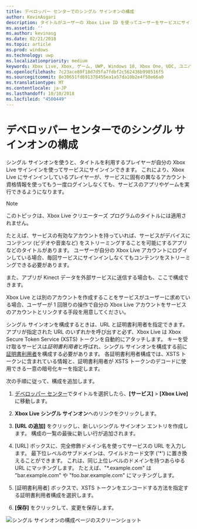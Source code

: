 ```yaml
---
title: デベロッパー センターでのシングル サインオンの構成
author: KevinAsgari
description: タイトルがユーザーの Xbox Live ID を使ってユーザーをサービスにサインインさせることができるように、デベロッパー センターでシングル サインオンを構成する方法について説明します。
ms.assetid: ''
ms.author: kevinasg
ms.date: 02/21/2018
ms.topic: article
ms.prod: windows
ms.technology: uwp
ms.localizationpriority: medium
keywords: Xbox Live, Xbox, ゲーム, UWP, Windows 10, Xbox One, UDC, ユニバーサル デベロッパー センター, シングル サインオン
ms.openlocfilehash: 7c23ace80f18d7d5fa7fdbf2c562436b998516f5
ms.sourcegitcommit: 8e30651fd691378455ea1a57da10b2e4f50e66a0
ms.translationtype: MT
ms.contentlocale: ja-JP
ms.lasthandoff: 10/10/2018
ms.locfileid: "4500449"
---
```

# <a name="configure-single-sign-on-in-dev-center"></a>デベロッパー センターでのシングル サインオンの構成

シングル サインオンを使うと、タイトルを利用するプレイヤーが自分の Xbox Live サインインを使ってサービスにサインインできます。 これにより、Xbox Live にサインインしているプレイヤーが、サービスに固有の異なるアカウント資格情報を使ってもう一度ログインしなくても、サービスのアプリやゲームを実行できるようになります。

> [!NOTE]
> このトピックは、Xbox Live クリエーターズ プログラムのタイトルには適用されません。

たとえば、サービスの有効なアカウントを持っていれば、サービスがデバイスにコンテンツ (ビデオや音楽など) をストリーミングすることを可能にするアプリなどのタイトルがあります。 ユーザーが自分の Xbox Live アカウントにログインしている場合、毎回サービスにサインインしなくてもコンテンツをストリーミングできる必要があります。

また、アプリが Kinect データを外部サービスに送信する場合も、ここで構成できます。

Xbox Live とは別のアカウントを作成することをサービスがユーザーに求めている場合、ユーザーが 1 回限りの操作で自分の Xbox Live アカウントをサービスのアカウントとリンクする手段を用意してください。

シングル サインオンを構成するときは、URL と証明書利用者を指定できます。 アプリが指定された URL のいずれかを呼び出すと必ず、Xbox Live は Xbox Secure Token Service (XSTS) トークンを自動的にアタッチします。 キーを受け取るサービスは*証明書利用者*と呼ばれ、シングル サインオンを構成する前に[証明書利用者](https://developer.microsoft.com/en-US/xboxconfig/relyingparties/index)を構成する必要があります。 各証明書利用者構成では、XSTS トークンに含まれている情報と、証明書利用者が XSTS トークンのデコードに使用できる一意の暗号化キーを指定します。

次の手順に従って、構成を追加します。

1. [デベロッパー センター](https://developer.microsoft.com/dashboard/windows/overview)でタイトルを選択したら、**[サービス]** > **[Xbox Live]** に移動します。

2. **Xbox Live シングル サインオン**へのリンクをクリックします。

3. **[URL の追加]** をクリックし、新しいシングル サインオン エントリを作成します。 構成の一覧の最後に新しい行が追加されます。

4. [URL] ボックスに、完全修飾ドメイン名を使ってサービスの URL を入力します。 最下位レベルのサブドメインは、ワイルドカード文字 ('\*') に置き換えることができます。 これは、同じ上位レベルのドメインを持つあらゆる URL にマッチングします。 たとえば、"*.example.com&quot; は "bar.example.com" や "foo.bar.example.com" にマッチングします。

5. [証明書利用者] ボックスで、XSTS トークンをエンコードする方法を指定する証明書利用者構成を選択します。

6. **[保存]** をクリックして、変更を保存します。

![シングル サインオンの構成ページのスクリーンショット](../../images/dev-center/single-signon.png)
